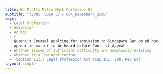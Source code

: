 ```yaml
---
title: Re Platts-Mills Mark Fortescue QC
subtitle: "[2005] SGCA 57 / 06\_December\_2005"
tags:
  - Legal Profession
  - Admission
  - Ad hoc
  - >-
    Queen\'s Counsel applying for admission to Singapore Bar on ad hoc basis to
    appear in matter to be heard before Court of Appeal
  - Whether issues of sufficient difficulty and complexity existing
  - Whether to allow application
  - 'Section 21(1) Legal Profession Act (Cap 161, 2001 Rev Ed)'
layout: single
---
```


